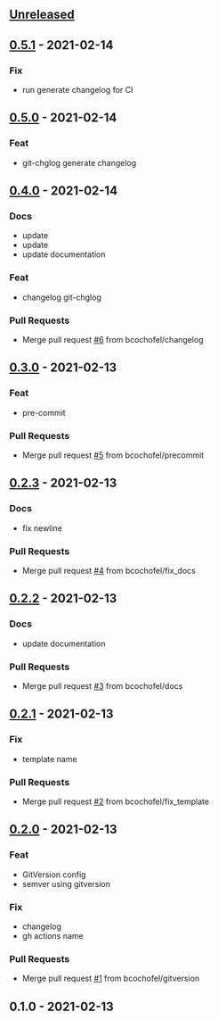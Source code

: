 <a name="unreleased"></a>
## [Unreleased]


<a name="0.5.1"></a>
## [0.5.1] - 2021-02-14
### Fix
- run generate changelog for CI


<a name="0.5.0"></a>
## [0.5.0] - 2021-02-14
### Feat
- git-chglog generate changelog


<a name="0.4.0"></a>
## [0.4.0] - 2021-02-14
### Docs
- update
- update
- update documentation

### Feat
- changelog git-chglog

### Pull Requests
- Merge pull request [#6](https://github.com/bcochofel/azuredevops-pipeline-templates/issues/6) from bcochofel/changelog


<a name="0.3.0"></a>
## [0.3.0] - 2021-02-13
### Feat
- pre-commit

### Pull Requests
- Merge pull request [#5](https://github.com/bcochofel/azuredevops-pipeline-templates/issues/5) from bcochofel/precommit


<a name="0.2.3"></a>
## [0.2.3] - 2021-02-13
### Docs
- fix newline

### Pull Requests
- Merge pull request [#4](https://github.com/bcochofel/azuredevops-pipeline-templates/issues/4) from bcochofel/fix_docs


<a name="0.2.2"></a>
## [0.2.2] - 2021-02-13
### Docs
- update documentation

### Pull Requests
- Merge pull request [#3](https://github.com/bcochofel/azuredevops-pipeline-templates/issues/3) from bcochofel/docs


<a name="0.2.1"></a>
## [0.2.1] - 2021-02-13
### Fix
- template name

### Pull Requests
- Merge pull request [#2](https://github.com/bcochofel/azuredevops-pipeline-templates/issues/2) from bcochofel/fix_template


<a name="0.2.0"></a>
## [0.2.0] - 2021-02-13
### Feat
- GitVersion config
- semver using gitversion

### Fix
- changelog
- gh actions name

### Pull Requests
- Merge pull request [#1](https://github.com/bcochofel/azuredevops-pipeline-templates/issues/1) from bcochofel/gitversion


<a name="0.1.0"></a>
## 0.1.0 - 2021-02-13

[Unreleased]: https://github.com/bcochofel/azuredevops-pipeline-templates/compare/0.5.1...HEAD
[0.5.1]: https://github.com/bcochofel/azuredevops-pipeline-templates/compare/0.5.0...0.5.1
[0.5.0]: https://github.com/bcochofel/azuredevops-pipeline-templates/compare/0.4.0...0.5.0
[0.4.0]: https://github.com/bcochofel/azuredevops-pipeline-templates/compare/0.3.0...0.4.0
[0.3.0]: https://github.com/bcochofel/azuredevops-pipeline-templates/compare/0.2.3...0.3.0
[0.2.3]: https://github.com/bcochofel/azuredevops-pipeline-templates/compare/0.2.2...0.2.3
[0.2.2]: https://github.com/bcochofel/azuredevops-pipeline-templates/compare/0.2.1...0.2.2
[0.2.1]: https://github.com/bcochofel/azuredevops-pipeline-templates/compare/0.2.0...0.2.1
[0.2.0]: https://github.com/bcochofel/azuredevops-pipeline-templates/compare/0.1.0...0.2.0
